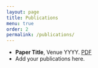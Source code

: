 ```yaml
---
layout: page
title: Publications
menu: true
order: 2
permalink: /publications/
---
```

- **Paper Title**, Venue YYYY. <a href="/assets/pdf/paper.pdf">PDF</a>  
- Add your publications here.
